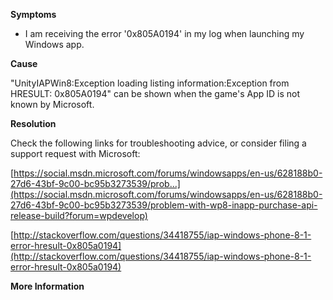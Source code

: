 

**Symptoms**


- I am receiving the error '0x805A0194' in my log when launching my Windows app.



**Cause**



"UnityIAPWin8:Exception loading listing information:Exception from HRESULT: 0x805A0194" can be shown when the game's App ID is not known by Microsoft.



**Resolution**



Check the following links for troubleshooting advice, or consider filing a support request with Microsoft:



[https://social.msdn.microsoft.com/forums/windowsapps/en-us/628188b0-27d6-43bf-9c00-bc95b3273539/prob...](https://social.msdn.microsoft.com/forums/windowsapps/en-us/628188b0-27d6-43bf-9c00-bc95b3273539/problem-with-wp8-inapp-purchase-api-release-build?forum=wpdevelop)



[http://stackoverflow.com/questions/34418755/iap-windows-phone-8-1-error-hresult-0x805a0194](http://stackoverflow.com/questions/34418755/iap-windows-phone-8-1-error-hresult-0x805a0194)



**More Information**

